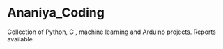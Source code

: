 # Ananiya_Coding
Collection of Python, C , machine learning and Arduino projects.
Reports available
